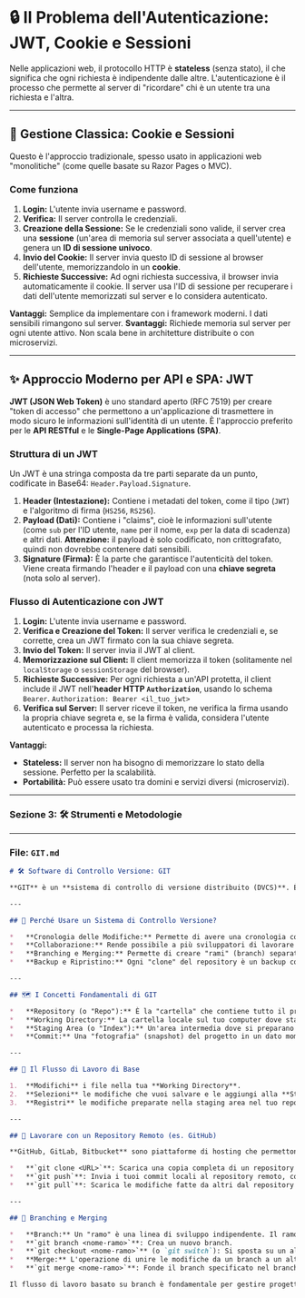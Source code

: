 # 🔒 Il Problema dell'Autenticazione: JWT, Cookie e Sessioni

Nelle applicazioni web, il protocollo HTTP è **stateless** (senza stato), il che significa che ogni richiesta è indipendente dalle altre. L'autenticazione è il processo che permette al server di "ricordare" chi è un utente tra una richiesta e l'altra.

---

## 🍪 Gestione Classica: Cookie e Sessioni

Questo è l'approccio tradizionale, spesso usato in applicazioni web "monolitiche" (come quelle basate su Razor Pages o MVC).

### Come funziona
1.  **Login:** L'utente invia username e password.
2.  **Verifica:** Il server controlla le credenziali.
3.  **Creazione della Sessione:** Se le credenziali sono valide, il server crea una **sessione** (un'area di memoria sul server associata a quell'utente) e genera un **ID di sessione univoco**.
4.  **Invio del Cookie:** Il server invia questo ID di sessione al browser dell'utente, memorizzandolo in un **cookie**.
5.  **Richieste Successive:** Ad ogni richiesta successiva, il browser invia automaticamente il cookie. Il server usa l'ID di sessione per recuperare i dati dell'utente memorizzati sul server e lo considera autenticato.

**Vantaggi:** Semplice da implementare con i framework moderni. I dati sensibili rimangono sul server.
**Svantaggi:** Richiede memoria sul server per ogni utente attivo. Non scala bene in architetture distribuite o con microservizi.

---

## ✨ Approccio Moderno per API e SPA: JWT

**JWT (JSON Web Token)** è uno standard aperto (RFC 7519) per creare "token di accesso" che permettono a un'applicazione di trasmettere in modo sicuro le informazioni sull'identità di un utente. È l'approccio preferito per le **API RESTful** e le **Single-Page Applications (SPA)**.

### Struttura di un JWT
Un JWT è una stringa composta da tre parti separate da un punto, codificate in Base64: `Header.Payload.Signature`.

1.  **Header (Intestazione):** Contiene i metadati del token, come il tipo (`JWT`) e l'algoritmo di firma (`HS256`, `RS256`).
2.  **Payload (Dati):** Contiene i "claims", cioè le informazioni sull'utente (come `sub` per l'ID utente, `name` per il nome, `exp` per la data di scadenza) e altri dati. **Attenzione:** il payload è solo codificato, non crittografato, quindi non dovrebbe contenere dati sensibili.
3.  **Signature (Firma):** È la parte che garantisce l'autenticità del token. Viene creata firmando l'header e il payload con una **chiave segreta** (nota solo al server).

### Flusso di Autenticazione con JWT
1.  **Login:** L'utente invia username e password.
2.  **Verifica e Creazione del Token:** Il server verifica le credenziali e, se corrette, crea un JWT firmato con la sua chiave segreta.
3.  **Invio del Token:** Il server invia il JWT al client.
4.  **Memorizzazione sul Client:** Il client memorizza il token (solitamente nel `localStorage` o `sessionStorage` del browser).
5.  **Richieste Successive:** Per ogni richiesta a un'API protetta, il client include il JWT nell'**header HTTP `Authorization`**, usando lo schema `Bearer`.
    `Authorization: Bearer <il_tuo_jwt>`
6.  **Verifica sul Server:** Il server riceve il token, ne verifica la firma usando la propria chiave segreta e, se la firma è valida, considera l'utente autenticato e processa la richiesta.

**Vantaggi:**
*   **Stateless:** Il server non ha bisogno di memorizzare lo stato della sessione. Perfetto per la scalabilità.
*   **Portabilità:** Può essere usato tra domini e servizi diversi (microservizi).

---
### **Sezione 3: 🛠️ Strumenti e Metodologie**
---
### File: `GIT.md`
```markdown
# 🛠️ Software di Controllo Versione: GIT

**GIT** è un **sistema di controllo di versione distribuito (DVCS)**. È lo strumento standard de-facto per tracciare le modifiche al codice sorgente durante lo sviluppo del software.

---

## 🤔 Perché Usare un Sistema di Controllo Versione?

*   **Cronologia delle Modifiche:** Permette di avere una cronologia completa di ogni cambiamento fatto al progetto.
*   **Collaborazione:** Rende possibile a più sviluppatori di lavorare sullo stesso progetto contemporaneamente senza sovrascriversi a vicenda.
*   **Branching e Merging:** Permette di creare "rami" (branch) separati per sviluppare nuove funzionalità o correggere bug in modo isolato, per poi "fonderli" (merge) nel ramo principale quando sono pronti.
*   **Backup e Ripristino:** Ogni "clone" del repository è un backup completo del progetto. È facile tornare a una versione precedente funzionante se qualcosa va storto.

---

## 🗺️ I Concetti Fondamentali di GIT

*   **Repository (o "Repo"):** È la "cartella" che contiene tutto il progetto e la sua cronologia.
*   **Working Directory:** La cartella locale sul tuo computer dove stai lavorando ai file.
*   **Staging Area (o "Index"):** Un'area intermedia dove si preparano le modifiche prima di registrarle definitivamente. È un'istantanea dei file che vuoi includere nel prossimo "commit".
*   **Commit:** Una "fotografia" (snapshot) del progetto in un dato momento. Ogni commit ha un ID univoco e un messaggio che descrive le modifiche. È un salvataggio permanente nella cronologia locale.

---

## 🔄 Il Flusso di Lavoro di Base

1.  **Modifichi** i file nella tua **Working Directory**.
2.  **Selezioni** le modifiche che vuoi salvare e le aggiungi alla **Staging Area** con il comando `git add`.
3.  **Registri** le modifiche preparate nella staging area nel tuo repository locale, creando un **Commit** con il comando `git commit`.

---

## 🤝 Lavorare con un Repository Remoto (es. GitHub)

**GitHub, GitLab, Bitbucket** sono piattaforme di hosting che permettono di salvare i propri repository GIT su un server remoto, facilitando la collaborazione e il backup.

*   **`git clone <URL>`**: Scarica una copia completa di un repository remoto sul tuo computer.
*   **`git push`**: Invia i tuoi commit locali al repository remoto, condividendo le tue modifiche con gli altri.
*   **`git pull`**: Scarica le modifiche fatte da altri dal repository remoto e le fonde con la tua versione locale.

---

## 🌱 Branching e Merging

*   **Branch:** Un "ramo" è una linea di sviluppo indipendente. Il ramo principale è solitamente chiamato `main` o `master`.
*   **`git branch <nome-ramo>`**: Crea un nuovo branch.
*   **`git checkout <nome-ramo>`** (o `git switch`): Si sposta su un altro branch per lavorarci.
*   **Merge:** L'operazione di unire le modifiche da un branch a un altro (es. da un "feature branch" al branch `main`).
*   **`git merge <nome-ramo>`**: Fonde il branch specificato nel branch corrente.

Il flusso di lavoro basato su branch è fondamentale per gestire progetti complessi in team.
